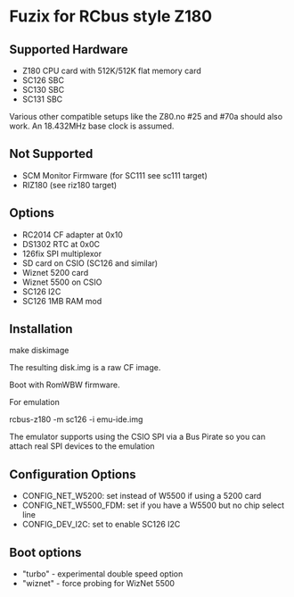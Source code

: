 # Fuzix for RCbus style Z180

## Supported Hardware

- Z180 CPU card with 512K/512K flat memory card
- SC126 SBC
- SC130 SBC
- SC131 SBC

Various other compatible setups like the Z80.no #25 and #70a should also
work. An 18.432MHz base clock is assumed.

## Not Supported

- SCM Monitor Firmware (for SC111 see sc111 target)
- RIZ180 (see riz180 target)

## Options

- RC2014 CF adapter at 0x10
- DS1302 RTC at 0x0C
- 126fix SPI multiplexor
- SD card on CSIO (SC126 and similar)
- Wiznet 5200 card
- Wiznet 5500 on CSIO
- SC126 I2C
- SC126 1MB RAM mod

## Installation

make diskimage

The resulting disk.img is a raw CF image.

Boot with RomWBW firmware.

For emulation

rcbus-z180 -m sc126 -i emu-ide.img

The emulator supports using the CSIO SPI via a Bus Pirate so you can attach
real SPI devices to the emulation

## Configuration Options

- CONFIG_NET_W5200: set instead of W5500 if using a 5200 card
- CONFIG_NET_W5500_FDM: set if you have a W5500 but no chip select line
- CONFIG_DEV_I2C: set to enable SC126 I2C

## Boot options

- "turbo" - experimental double speed option
- "wiznet" - force probing for WizNet 5500
